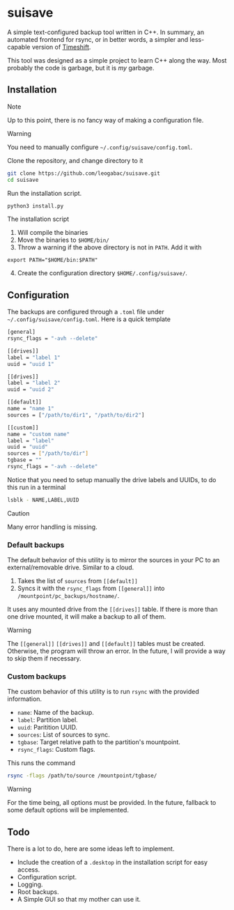 # suisave
A simple text-configured backup tool written in C++. In summary, an automated frontend for rsync, or in better words, a simpler and less-capable version of [Timeshift](https://github.com/linuxmint/timeshift).

This tool was designed as a simple project to learn C++ along the way. Most probably the code is garbage, but it is _my_ garbage.

## Installation

> [!NOTE]
> Up to this point, there is no fancy way of making a configuration file.

> [!WARNING]
> You need to manually configure `~/.config/suisave/config.toml`.


Clone the repository, and change directory to it
```bash 
git clone https://github.com/leogabac/suisave.git
cd suisave
```

Run the installation script.
```bash
python3 install.py
```
The installation script
1. Will compile the binaries
2. Move the binaries to `$HOME/bin/`
3. Throw a warning if the above directory is not in `PATH`. Add it with
```
export PATH="$HOME/bin:$PATH"
```
4. Create the configuration directory `$HOME/.config/suisave/`.

## Configuration

The backups are configured through a `.toml` file under `~/.config/suisave/config.toml`. Here is a quick template
```bash 
[general]
rsync_flags = "-avh --delete"

[[drives]]
label = "label 1"
uuid = "uuid 1"

[[drives]]
label = "label 2"
uuid = "uuid 2"

[[default]]
name = "name 1"
sources = ["/path/to/dir1", "/path/to/dir2"]

[[custom]]
name = "custom name"
label = "label"
uuid = "uuid"
sources = ["/path/to/dir"]
tgbase = ""
rsync_flags = "-avh --delete"

```

Notice that you need to setup manually the drive labels and UUIDs, to do this run in a terminal
```bash
lsblk - NAME,LABEL,UUID
```

> [!CAUTION]
> Many error handling is missing.

### Default backups

The default behavior of this utility is to mirror the sources in your PC to an external/removable drive. Similar to a cloud.

1. Takes the list of `sources` from `[[default]]`
2. Syncs it with the `rsync_flags` from `[[general]]` into `/mountpoint/pc_backups/hostname/`.

It uses any mounted drive from the `[[drives]]` table. If there is more than one drive mounted, it will make a backup to all of them.

> [!WARNING]
> The `[[general]]` `[[drives]]` and `[[default]]` tables must be created. Otherwise, the program will throw an error. In the future, I will provide a way to skip them if necessary.

### Custom backups

The custom behavior of this utility is to run `rsync` with the provided information.
- `name`: Name of the backup.
- `label`: Partition label.
- `uuid`: Paritition UUID.
- `sources`: List of sources to sync.
- `tgbase`: Target relative path to the partition's mountpoint.
- `rsync_flags`: Custom flags.

This runs the command
```bash
rsync -flags /path/to/source /mountpoint/tgbase/
```
> [!WARNING]
> For the time being, all options must be provided. In the future, fallback to some default options will be implemented.

## Todo
There is a lot to do, here are some ideas left to implement.

- Include the creation of a `.desktop` in the installation script for easy access.
- Configuration script.
- Logging.
- Root backups.
- A Simple GUI so that my mother can use it.



